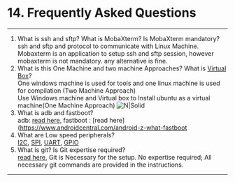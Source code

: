 # 14. Frequently Asked Questions

------------

   1. What is ssh and sftp? What is MobaXterm? Is MobaXterm mandatory?
      <br>ssh and sftp and protocol to communicate with Linux Machine. Mobaxterm is an application to setup ssh and sftp session, however mobaxterm is not mandatory. any alternative is fine.
   2. What is this One Machine and two machine Approaches? What is [Virtual Box](https://en.wikipedia.org/wiki/VirtualBox)?
      <br>One windows machine is used for tools and one linux machine is used for compilation (Two Machine Approach)
      <br>Use Windows machine and Virtual box to Install ubuntu as a virtual machine(One Machine Approach)
![N|Solid](../pics/faq/faq-vm1.jpg)
   3. What is adb and fastboot?
      <br>adb: [read here](https://developer.android.com/studio/command-line/adb),  fastboot : [read here](https://www.androidcentral.com/android-z-what-fastboot
   4. What are Low speed peripherals?
      <br>[I2C](https://en.wikipedia.org/wiki/I%C2%B2C), [SPI](https://en.wikipedia.org/wiki/Serial_Peripheral_Interface), [UART](https://en.wikipedia.org/wiki/Universal_asynchronous_receiver-transmitter), [GPIO](https://en.wikipedia.org/wiki/General-purpose_input/output)
   5. What is git? Is Git expertise required?
      <br>[read here](https://en.wikipedia.org/wiki/Git), Git is Necessary for the setup. No expertise required; All necessary git  commands are provided in the instructions.

------------